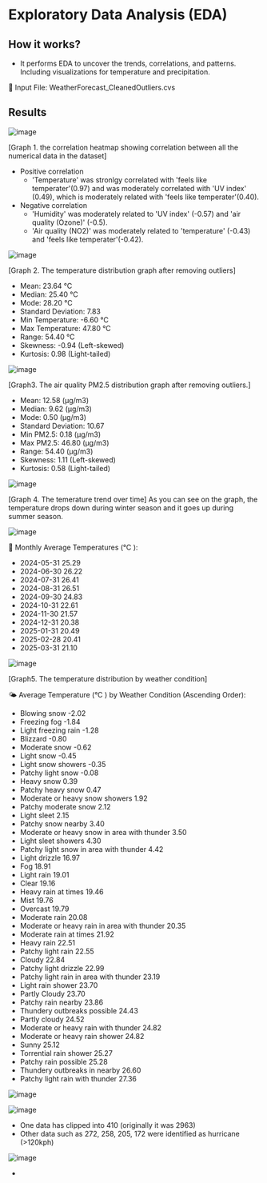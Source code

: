 # Exploratory Data Analysis (EDA)
## How it works?
* It performs EDA to uncover the trends, correlations, and patterns. Including visualizations for temperature and precipitation.

📂 Input File: WeatherForecast_CleanedOutliers.cvs 

## Results

![image](https://github.com/user-attachments/assets/554e7ac9-c762-4881-8193-a84348e389dd)

[Graph 1. the correlation heatmap showing correlation between all the numerical data in the dataset]
* Positive correlation
  * 'Temperature' was stronlgy correlated with 'feels like temperater'(0.97) and was moderately correlated with 'UV index' (0.49), which is moderately related with 'feels like temperater'(0.40). 
* Negative correlation
  * 'Humidity' was moderately related to 'UV index' (-0.57) and 'air quality (Ozone)' (-0.5).
  * 'Air quality (NO2)' was moderately related to 'temperature' (-0.43) and 'feels like temperater'(-0.42).

![image](https://github.com/user-attachments/assets/24044ca9-9916-4d73-a681-d4e40246cd3a)

[Graph 2. The temperature distribution graph after removing outliers]
* Mean: 23.64 °C
* Median: 25.40 °C
* Mode: 28.20 °C
* Standard Deviation: 7.83
* Min Temperature: -6.60 °C 
* Max Temperature: 47.80 °C
* Range: 54.40 °C
* Skewness: -0.94 (Left-skewed)
* Kurtosis: 0.98 (Light-tailed)

![image](https://github.com/user-attachments/assets/5d25c38e-3509-4eea-accf-d89739dde7e3)

[Graph3. The air quality PM2.5 distribution graph after removing outliers.]
* Mean: 12.58 (µg/m3)
* Median: 9.62 (µg/m3)
* Mode: 0.50 (µg/m3)
* Standard Deviation: 10.67
* Min PM2.5: 0.18 (µg/m3)
* Max PM2.5: 46.80 (µg/m3)
* Range: 54.40 (µg/m3)
* Skewness: 1.11 (Left-skewed)
* Kurtosis: 0.58 (Light-tailed)

![image](https://github.com/user-attachments/assets/1fa5d251-6343-4e21-bab1-6c9baf9b62f8)

[Graph 4. The temerature trend over time]
As you can see on the graph, the temperature drops down during winter season and it goes up during summer season.

![image](https://github.com/user-attachments/assets/28f4a9e3-dd5e-47dd-ac37-e01baff15f7b)

📅 Monthly Average Temperatures (°C ):
* 2024-05-31     25.29
* 2024-06-30     26.22
* 2024-07-31     26.41
* 2024-08-31     26.51
* 2024-09-30     24.83
* 2024-10-31     22.61
* 2024-11-30     21.57
* 2024-12-31     20.38
* 2025-01-31     20.49
* 2025-02-28     20.41
* 2025-03-31     21.10

![image](https://github.com/user-attachments/assets/5c3b4a03-d01f-4e15-8d1f-cd0b01d2eacb)

[Graph5. The temperature distribution by weather condition]

🌤️ Average Temperature (°C ) by Weather Condition (Ascending Order):
* Blowing snow                                   -2.02
* Freezing fog                                   -1.84
* Light freezing rain                            -1.28
* Blizzard                                       -0.80
* Moderate snow                                  -0.62
* Light snow                                     -0.45
* Light snow showers                             -0.35
* Patchy light snow                              -0.08
* Heavy snow                                      0.39
* Patchy heavy snow                               0.47
* Moderate or heavy snow showers                  1.92
* Patchy moderate snow                            2.12
* Light sleet                                     2.15
* Patchy snow nearby                              3.40
* Moderate or heavy snow in area with thunder     3.50
* Light sleet showers                             4.30
* Patchy light snow in area with thunder          4.42
* Light drizzle                                  16.97
* Fog                                            18.91
* Light rain                                     19.01
* Clear                                          19.16
* Heavy rain at times                            19.46
* Mist                                           19.76
* Overcast                                       19.79
* Moderate rain                                  20.08
* Moderate or heavy rain in area with thunder    20.35
* Moderate rain at times                         21.92
* Heavy rain                                     22.51
* Patchy light rain                              22.55
* Cloudy                                         22.84
* Patchy light drizzle                           22.99
* Patchy light rain in area with thunder         23.19
* Light rain shower                              23.70
* Partly Cloudy                                  23.70
* Patchy rain nearby                             23.86
* Thundery outbreaks possible                    24.43
* Partly cloudy                                  24.52
* Moderate or heavy rain with thunder            24.82
* Moderate or heavy rain shower                  24.82
* Sunny                                          25.12
* Torrential rain shower                         25.27
* Patchy rain possible                           25.28
* Thundery outbreaks in nearby                   26.60
* Patchy light rain with thunder                 27.36

![image](https://github.com/user-attachments/assets/7e0368d8-8553-46ee-b12f-d6c661d98f22)

![image](https://github.com/user-attachments/assets/d86383bb-6638-4113-9602-6c7323878491)

* One data has clipped into 410 (originally it was 2963)
* Other data such as 272, 258, 205, 172 were identified as hurricane (>120kph)

![image](https://github.com/user-attachments/assets/d326eab6-4355-42ed-96e9-580e32bced88)

*
